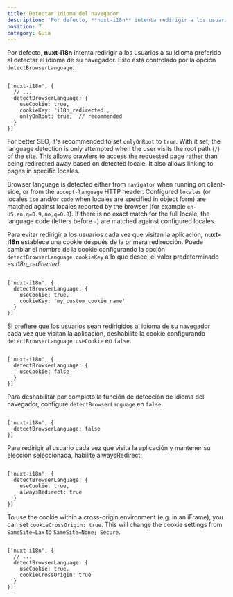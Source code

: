 ```yaml
---
title: Detectar idioma del navegador
description: 'Por defecto, **nuxt-i18n** intenta redirigir a los usuarios a su idioma preferido al detectar el idioma de su navegador.  Esto está controlado por la opción  `detectBrowserLanguage`:'
position: 7
category: Guía
---
```


Por defecto, **nuxt-i18n** intenta redirigir a los usuarios a su idioma preferido al detectar el idioma de su navegador.  Esto está controlado por la opción  `detectBrowserLanguage`:


```js{}[nuxt.config.js]

['nuxt-i18n', {
  // ...
  detectBrowserLanguage: {
    useCookie: true,
    cookieKey: 'i18n_redirected',
    onlyOnRoot: true,  // recommended
  }
}]
```

<alert type="info">

For better SEO, it's recommended to set `onlyOnRoot` to `true`. With it set, the language detection is only attempted when the user visits the root path (`/`) of the site. This allows crawlers to access the requested page rather than being redirected away based on detected locale. It also allows linking to pages in specific locales.

</alert>

Browser language is detected either from `navigator` when running on client-side, or from the `accept-language` HTTP header. Configured `locales` (or locales `iso` and/or `code` when locales are specified in object form) are matched against locales reported by the browser (for example `en-US,en;q=0.9,no;q=0.8`). If there is no exact match for the full locale, the language code (letters before `-`) are matched against configured locales.

Para evitar redirigir a los usuarios cada vez que visitan la aplicación, **nuxt-i18n** establece una cookie después de la primera redirección. Puede cambiar el nombre de la cookie configurando la opción `detectBrowserLanguage.cookieKey` a lo que desee, el valor predeterminado es _i18n_redirected_.

```js{}[nuxt.config.js]

['nuxt-i18n', {
  detectBrowserLanguage: {
    useCookie: true,
    cookieKey: 'my_custom_cookie_name'
  }
}]
```

Si prefiere que los usuarios sean redirigidos al idioma de su navegador cada vez que visitan la aplicación, deshabilite la cookie configurando `detectBrowserLanguage.useCookie` en `false`.

```js{}[nuxt.config.js]

['nuxt-i18n', {
  detectBrowserLanguage: {
    useCookie: false
  }
}]
```

Para deshabilitar por completo la función de detección de idioma del navegador, configure `detectBrowserLanguage` en `false`.

```js{}[nuxt.config.js]

['nuxt-i18n', {
  detectBrowserLanguage: false
}]
```

Para redirigir al usuario cada vez que visita la aplicación y mantener su elección seleccionada, habilite alwaysRedirect:

```js{}[nuxt.config.js]

['nuxt-i18n', {
  detectBrowserLanguage: {
    useCookie: true,
    alwaysRedirect: true
  }
}]
```

To use the cookie within a cross-origin environment (e.g. in an iFrame), you can set `cookieCrossOrigin: true`. This will change the cookie settings from `SameSite=Lax` to `SameSite=None; Secure`.

```js{}[nuxt.config.js]

['nuxt-i18n', {
  // ...
  detectBrowserLanguage: {
    useCookie: true,
    cookieCrossOrigin: true
  }
}]
```
